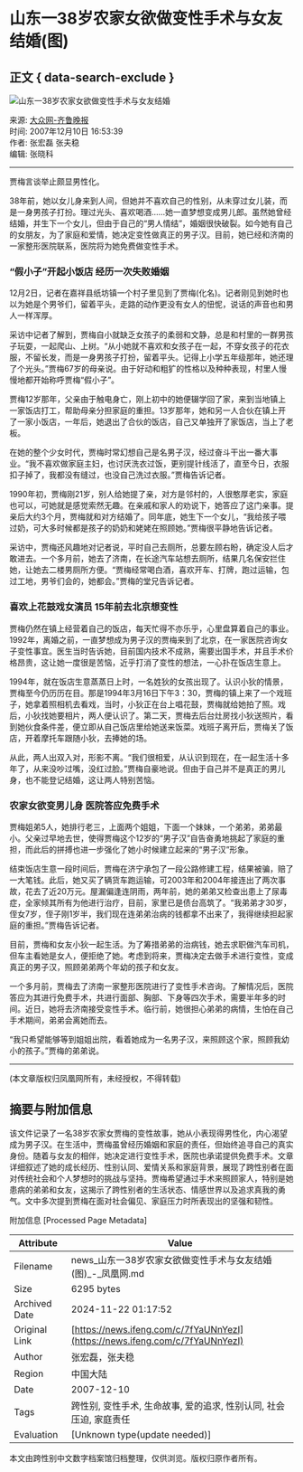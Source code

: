 # 山东一38岁农家女欲做变性手术与女友结婚(图)

## 正文 { data-search-exclude }


![山东一38岁农家女欲做变性手术与女友结婚](https://x0.ifengimg.com/ucms/2019_38/AC5B8A2AE18AB61C7067AFFDBBCD12D16295DDA2_w121_h75.jpg)

来源: [大众网-齐鲁晚报](http://news.ifeng.com/society/2/detail_2007_12/10/937945_0.shtml)  
时间: 2007年12月10日 16:53:39  
作者: 张宏磊 张夫稳  
编辑: 张晓科  

---

贾梅言谈举止颇显男性化。

38年前，她以女儿身来到人间，但她并不喜欢自己的性别，从未穿过女儿装，而是一身男孩子打扮。理过光头、喜欢喝酒……她一直梦想变成男儿郎。虽然她曾经结婚，并生下一个女儿，但由于自己的“男人情结”，婚姻很快破裂。如今她有自己的女朋友，为了家庭和爱情，她决定变性做真正的男子汉。目前，她已经和济南的一家整形医院联系，医院将为她免费做变性手术。

### “假小子”开起小饭店  经历一次失败婚姻

12月2日，记者在嘉祥县纸坊镇一个村子里见到了贾梅(化名)。记者刚见到她时也以为她是个男爷们，留着平头，走路的动作更没有女人的忸怩，说话的声音也和男人一样浑厚。

采访中记者了解到，贾梅自小就缺乏女孩子的柔弱和文静，总是和村里的一群男孩子玩耍，一起爬山、上树。“从小她就不喜欢和女孩子在一起，不穿女孩子的花衣服，不留长发，而是一身男孩子打扮，留着平头。记得上小学五年级那年，她还理了个光头。”贾梅67岁的母亲说。由于好动和粗犷的性格以及种种表现，村里人慢慢地都开始称呼贾梅“假小子”。

贾梅12岁那年，父亲由于触电身亡，刚上初中的她便辍学回了家，来到当地镇上一家饭店打工，帮助母亲分担家庭的重担。13岁那年，她和另一人合伙在镇上开了一家小饭店，一年后，她退出了合伙的饭店，自己又单独开了家饭店，当上了老板。

在她的整个少女时代，贾梅时常幻想自己是名男子汉，经过奋斗干出一番大事业。“我不喜欢做家庭主妇，也讨厌洗衣过饭，更别提针线活了，直至今日，衣服扣子掉了，我都没有缝过，也没自己洗过衣服。”贾梅告诉记者。

1990年初，贾梅刚21岁，别人给她提了亲，对方是邻村的，人很憨厚老实，家庭也可以，可她就是感觉索然无趣。在亲戚和家人的劝说下，她答应了这门亲事。提亲后大约3个月，贾梅就和对方结婚了。同年底，她生下一个女儿，“我给孩子喂过奶，可大多时候都是孩子的奶奶和姥姥在照顾她。”贾梅很平静地告诉记者。

采访中，贾梅还风趣地对记者说，平时自己去厕所，总要左顾右盼，确定没人后才敢进去。一个多月前，她去了济南，在长途汽车站想去厕所，结果几名保安拦住她，让她去二楼男厕所方便。“贾梅经常喝白酒，喜欢开车、打牌，跑过运输，包过工地，男爷们会的，她都会。”贾梅的堂兄告诉记者。

### 喜欢上花鼓戏女演员  15年前去北京想变性

贾梅仍然在镇上经营着自己的饭店，每天忙得不亦乐乎，心里盘算着自己的事业。1992年，离婚之前，一直梦想成为男子汉的贾梅来到了北京，在一家医院咨询女子变性事宜。医生当时告诉她，目前国内技术不成熟，需要出国手术，并且手术价格昂贵，这让她一度很是苦恼，近乎打消了变性的想法，一心扑在饭店生意上。

1994年，就在饭店生意蒸蒸日上时，一名姓狄的女孩出现了。认识小狄的情景，贾梅至今仍历历在目。那是1994年3月16日下午3：30，贾梅的镇上来了一个戏班子，她拿着照相机去看戏，当时，小狄正在台上唱花鼓，贾梅就给她拍了照。戏后，小狄找她要相片，两人便认识了。第二天，贾梅去后台灶房找小狄送照片，看到她伙食条件差，便立即从自己饭店里给她送来饭菜。戏班子离开后，贾梅关了饭店，开着摩托车跟随小狄，去捧她的场。

从此，两人出双入对，形影不离。“我们很相爱，从认识到现在，在一起生活十多年了，从来没吵过嘴，没红过脸。”贾梅自豪地说。但由于自己并不是真正的男儿身，也不能登记结婚，这让两人特别苦恼。

### 农家女欲变男儿身  医院答应免费手术

贾梅姐弟5人，她排行老三，上面两个姐姐，下面一个妹妹，一个弟弟，弟弟最小。父亲过早地去世，使得贾梅这个12岁的“男子汉”自告奋勇地挑起了家庭的重担，而此后的拼搏也进一步强化了她小时候建立起来的“男子汉”形象。

结束饭店生意一段时间后，贾梅在济宁承包了一段公路修建工程，结果被骗，赔了一大笔钱。此后，她又买了辆货车跑运输，可2003年和2004年接连出了两次事故，花去了近20万元。屋漏偏逢连阴雨，两年前，她的弟弟又检查出患上了尿毒症，全家倾其所有为他进行治疗，目前，家里已是债台高筑了。“我弟弟才30岁，侄女7岁，侄子刚1岁半，我们现在连弟弟治病的钱都拿不出来了，我得继续担起家庭的重担。”贾梅告诉记者。

目前，贾梅和女友小狄一起生活。为了筹措弟弟的治病钱，她去求职做汽车司机，但车主看她是女人，便拒绝了她。考虑到将来，贾梅决定去做手术进行变性，变成真正的男子汉，照顾弟弟两个年幼的孩子和女友。

一个多月前，贾梅去了济南一家整形医院进行了变性手术咨询。了解情况后，医院答应为其进行免费手术，共进行面部、胸部、下身等四次手术，需要半年多的时间。近日，她将去济南接受变性手术。临行前，她很担心弟弟的病情，生怕在自己手术期间，弟弟会离她而去。

“我只希望能够等到姐姐出院，看着她成为一名男子汉，来照顾这个家，照顾我幼小的孩子。”贾梅的弟弟说。

---

(本文章版权归凤凰网所有，未经授权，不得转载)

## 摘要与附加信息

<!-- tcd_abstract -->
该文件记录了一名38岁农家女贾梅的变性故事，她从小表现得男性化，内心渴望成为男子汉。在生活中，贾梅虽曾经历婚姻和家庭的责任，但始终追寻自己的真实身份。随着与女友的相伴，她决定进行变性手术，医院也承诺提供免费手术。文章详细叙述了她的成长经历、性别认同、爱情关系和家庭背景，展现了跨性别者在面对传统社会和个人梦想时的挑战与坚持。贾梅希望通过手术来照顾家人，特别是她患病的弟弟和女友，这揭示了跨性别者的生活状态、情感世界以及追求真我的勇气。文中多次提到贾梅在面对社会偏见、家庭压力时所表现出的坚强和韧性。
<!-- tcd_abstract_end -->

附加信息 [Processed Page Metadata]

| Attribute       | Value                                  |
|-----------------|----------------------------------------|
| Filename        | news_山东一38岁农家女欲做变性手术与女友结婚(图)_-_凤凰网.md                             |
| Size            | 6295 bytes                           |
| Archived Date   | 2024-11-22 01:17:52                             |
| Original Link   | [https://news.ifeng.com/c/7fYaUNnYezI](https://news.ifeng.com/c/7fYaUNnYezI)                       |
| Author          | 张宏磊，张夫稳                               |
| Region          | 中国大陆                               |
| Date            | 2007-12-10                                 |
| Tags            | 跨性别, 变性手术, 生命故事, 爱的追求, 性别认同, 社会压迫, 家庭责任                                 |
| Evaluation            | [Unknown type(update needed)]                                 |
<!-- tcd_table_end -->

本文由跨性别中文数字档案馆归档整理，仅供浏览。版权归原作者所有。
